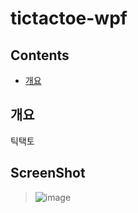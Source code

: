 # tictactoe-wpf

## Contents
- [개요](#개요)

## 개요

틱택토



## ScreenShot
> ![image](https://user-images.githubusercontent.com/52397976/127074738-ed10f727-207b-467c-ab39-6113578caae6.png)
